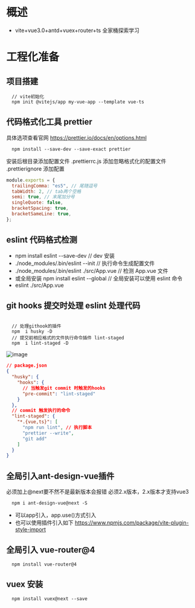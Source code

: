 # 概述

- vite+vue3.0+antd+vuex+router+ts 全家桶探索学习
# 工程化准备
## 项目搭建

```none
  // vite初始化
  npm init @vitejs/app my-vue-app --template vue-ts
```

## 代码格式化工具 prettier

具体选项查看官网
<https://prettier.io/docs/en/options.html>

```CLI
  npm install --save-dev --save-exact prettier
```

安装后根目录添加配置文件 .prettierrc.js
添加忽略格式化的配置文件 .prettierignore
添加配置

```js
module.exports = {
  trailingComma: "es5", // 尾随逗号
  tabWidth: 2, // tab两个空格
  semi: true, // 末尾加分号
  singleQuote: false,
  bracketSpacing: true,
  bracketSameLine: true,
};
```

## eslint 代码格式检测

- npm install eslint --save-dev // dev 安装
- ./node_modules/.bin/eslint --init // 执行命令生成配置文件
- ./node_modules/.bin/eslint ./src/App.vue // 检测 App.vue 文件
- 或全局安装 npm install eslint --global // 全局安装可以使用 eslint 命令
- eslint ./src/App.vue

## git hooks 提交时处理 eslint 处理代码

```none

  // 处理githook的插件
  npm  i husky -D
  // 提交前相应格式的文件执行命令插件 lint-staged
  npm  i lint-staged -D

```
![image](https://user-images.githubusercontent.com/73150571/141251991-0c52f485-e33f-4dd3-9888-57e47ffd5031.png)

```json
// package.json
{
  "husky": {
    "hooks": {
      // 当触发git commit 时触发的hooks
      "pre-commit": "lint-staged"
    }
  },
  // commit 触发执行的命令
  "lint-staged": {
    "*.{vue,ts}": [
      "npm run lint", // 执行脚本
      "prettier --write",
      "git add"
    ]
  }
}
```
## 全局引入ant-design-vue插件
必须加上@next要不然不是最新版本会报错
必须2.x版本，2.x版本才支持vue3
```
  npm i ant-design-vue@next -S
```
- 可以app引入，app.use()方式引入
- 也可以使用插件引入如下
https://www.npmjs.com/package/vite-plugin-style-import

## 全局引入 vue-router@4
```
  npm install vue-router@4
```

## vuex 安装
```CLI
  npm install vuex@next --save
```